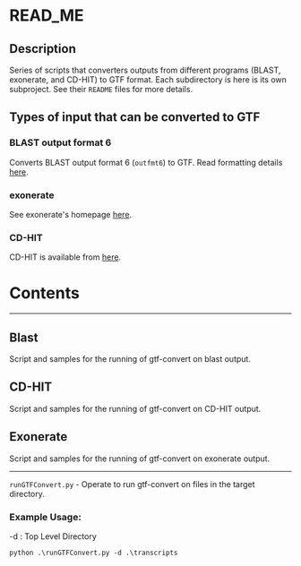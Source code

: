 # READ_ME

## Description

Series of scripts that converters outputs from different programs (BLAST, exonerate, and CD-HIT) to GTF format. Each subdirectory is here is its own subproject. See their `README` files for more details.

## Types of input that can be converted to GTF

### BLAST output format 6

Converts BLAST output format 6 (`outfmt6`) to GTF. Read formatting details [here](https://www.metagenomics.wiki/tools/blast/blastn-output-format-6).

### exonerate

See exonerate's homepage [here](https://www.ebi.ac.uk/about/vertebrate-genomics/software/exonerate).

### CD-HIT

CD-HIT is available from [here](https://github.com/weizhongli/cdhit).


# Contents
___
## **Blast**
Script and samples for the running of gtf-convert on blast output.
## **CD-HIT**  
Script and samples for the running of gtf-convert on CD-HIT output.  
## **Exonerate**  
Script and samples for the running of gtf-convert on exonerate output.

___
`runGTFConvert.py`  - Operate to run gtf-convert on files in the target directory.

### Example Usage:  
-d : Top Level Directory
```
python .\runGTFConvert.py -d .\transcripts
```
